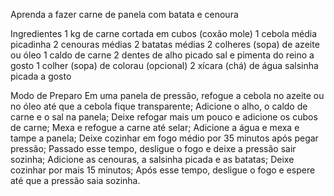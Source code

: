 Aprenda a fazer carne de panela com batata e cenoura

Ingredientes
1 kg de carne cortada em cubos (coxão mole)
1 cebola média picadinha
2 cenouras médias
2 batatas médias
2 colheres (sopa) de azeite ou óleo
1 caldo de carne
2 dentes de alho picado
sal e pimenta do reino a gosto
1 colher (sopa) de colorau (opcional)
2 xícara (chá) de água
salsinha picada a gosto

Modo de Preparo
Em uma panela de pressão, refogue a cebola no azeite ou no óleo até que a cebola fique transparente;
Adicione o alho, o caldo de carne e o sal na panela;
Deixe refogar mais um pouco e adicione os cubos de carne;
Mexa e refogue a carne até selar;
Adicione a água e mexa e tampe a panela;
Deixe cozinhar em fogo médio por 35 minutos após pegar pressão;
Passado esse tempo, desligue o fogo e deixe a pressão sair sozinha;
Adicione as cenouras, a salsinha picada e as batatas;
Deixe cozinhar por mais 15 minutos;
Após esse tempo, desligue o fogo e espere até que a pressão saia sozinha.
